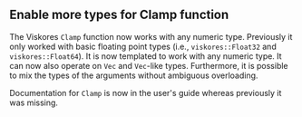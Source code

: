 ## Enable more types for Clamp function

The Viskores `Clamp` function now works with any numeric type. Previously it
only worked with basic floating point types (i.e., `viskores::Float32` and
`viskores::Float64`). It is now templated to work with any numeric type. It can
now also operate on `Vec` and `Vec`-like types. Furthermore, it is possible to
mix the types of the arguments without ambiguous overloading.

Documentation for `Clamp` is now in the user's guide whereas previously it was
missing.
